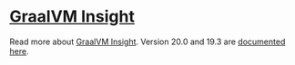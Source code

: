 # [GraalVM Insight](Insight.md)

Read more about [GraalVM Insight](Insight.md).
Version 20.0 and 19.3 are
[documented here](https://github.com/oracle/graal/tree/release/graal-vm/20.0/tools/docs/T-Trace.md).
